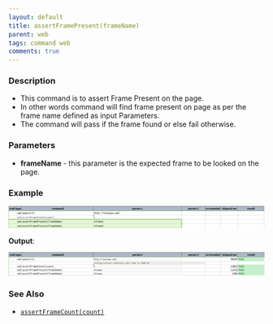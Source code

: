 ```yaml
---
layout: default
title: assertFramePresent(frameName)
parent: web
tags: command web
comments: true
---
```



### Description

- This command is to assert Frame Present on the page.
- In other words command will find frame present on page as per the frame name defined as input Parameters.
- The command will pass if the frame found or else fail otherwise.

### Parameters

- **frameName** - this parameter is the expected frame to be looked on the page.

### Example

![](image/assertFramePresent_01.png)

**Output**:<br/>

![](image/assertFramePresent_02.png)

### See Also

- [`assertFrameCount(count)`](assertFrameCount(count).html)